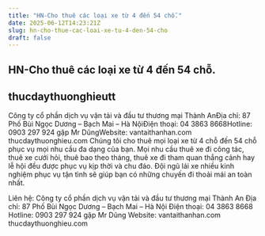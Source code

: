 ```yaml
---
title: "HN-Cho thuê các loại xe từ 4 đến 54 chỗ."
date: 2025-06-12T14:23:21Z
slug: hn-cho-thue-cac-loai-xe-tu-4-den-54-cho
draft: false
---
```


## HN-Cho thuê các loại xe từ 4 đến 54 chỗ.

## thucdaythuonghieutt

Công ty cổ phần dịch vụ vận tải và đầu tư thương mại Thành AnĐịa chỉ: 87 Phố Bùi Ngọc Dương – Bạch Mai – Hà NộiĐiện thoại: 04 3863 8668Hotline: 0903 297 924 gặp Mr DũngWebsite: vantaithanhan.com thucdaythuonghieu.com 
Chúng tôi cho thuê mọi loại xe từ 4 chỗ đến 54 chỗ phục vụ mọi nhu cầu đa dạng của bạn. Mọi nhu cầu thuê xe đi công tác, thuê xe cưới hỏi, thuê bao theo tháng, thuê xe đi tham quan thắng cảnh hay lễ hội đều được phục vụ kịp thời và chu đáo. Đội ngũ lái xe nhiều kinh nghiệm phục vụ tận tình sẽ giúp bạn có những chuyến đi thoải mái an toàn nhất.
 
 
   
  
  
Liên hệ: Công ty cổ phần dịch vụ vận tải và đầu tư thương mại Thành An
Địa chỉ: 87 Phố Bùi Ngọc Dương – Bạch Mai – Hà Nội
Điện thoại: 04 3863 8668
Hotline: 0903 297 924 gặp Mr Dũng
 Website: vantaithanhan.com thucdaythuonghieu.com